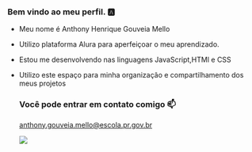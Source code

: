 ### Bem vindo ao meu perfil. 🅰️

- Meu nome é Anthony Henrique Gouveia Mello
- Utilizo plataforma Alura para aperfeiçoar o meu aprendizado.
- Estou me desenvolvendo nas linguagens JavaScript,HTMl e CSS
- Utilizo este espaço para minha organização e compartilhamento dos meus projetos

  ### Você pode entrar em contato comigo 📫

  anthony.gouveia.mello@escola.pr.gov.br

   ![](https://www.google.com/url?sa=i&url=https%3A%2F%2Fbr.pinterest.com%2Fpin%2F584412489159531893%2F&psig=AOvVaw1gXH1PlNt9t0Jsa3mYxjZj&ust=1729526818131000&source=images&cd=vfe&opi=89978449&ved=0CBMQjRxqFwoTCLDeqsarnYkDFQAAAAAdAAAAABAP)





